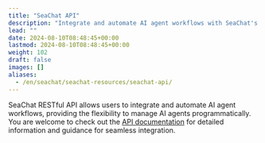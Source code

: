 ```yaml
---
title: "SeaChat API"
description: "Integrate and automate AI agent workflows with SeaChat's RESTful API, detailed in our API documentation."
lead: ""
date: 2024-08-10T08:48:45+00:00
lastmod: 2024-08-10T08:48:45+00:00
weight: 102
draft: false
images: []
aliases:
  - /en/seachat/seachat-resources/seachat-api/
---
```


SeaChat RESTful API allows users to integrate and automate AI agent workflows, providing the flexibility to manage AI agents programmatically. You are welcome to check out the [API documentation](https://wiki.seasalt.ai/seasaltapi/seasalt-api/01-seachat-api-intro/) for detailed information and guidance for seamless integration.